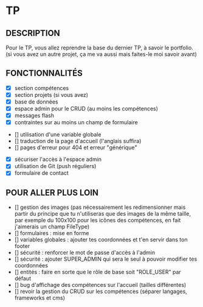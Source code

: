 # TP

## DESCRIPTION

Pour le TP, vous allez reprendre la base du dernier TP, à savoir le portfolio. (si vous avez un autre projet, ça me va aussi mais faites-le moi savoir avant)

## FONCTIONNALITÉS

- [x] section compétences
- [x] section projets (si vous avez)
- [x] base de données
- [x] espace admin pour le CRUD (au moins les compétences)
- [x] messages flash
- [x] contraintes sur au moins un champ de formulaire
- [] utilisation d'une variable globale
- [] traduction de la page d'accueil (l'anglais suffira)
- [] pages d'erreur pour 404 et erreur "générique"
- [x] sécuriser l'accès à l'espace admin
- [x] utilisation de Git (push réguliers)
- [x] formulaire de contact

## POUR ALLER PLUS LOIN

- [] gestion des images (pas nécessairement les redimensionner mais partir du principe que tu n'utiliseras que des images de la même taille, par exemple du 100x100 pour les icônes des compétences, en fait j'aimerais un champ FileType)
- [] formulaires : mise en forme
- [] variables globales : ajouter tes coordonnées et t'en servir dans ton footer
- [] sécurité : renforcer le mot de passe d'accès à l'admin
- [] sécurité : ajouter SUPER_ADMIN qui sera le seul à pouvoir modifier tes coordonnées
- [] entités : faire en sorte que le rôle de base soit "ROLE_USER" par défaut
- [] bug d'affichage des compétences sur l'accueil (tailles différentes)
- [] revoir la gestion du CRUD sur les compétences (séparer langages, frameworks et cms)